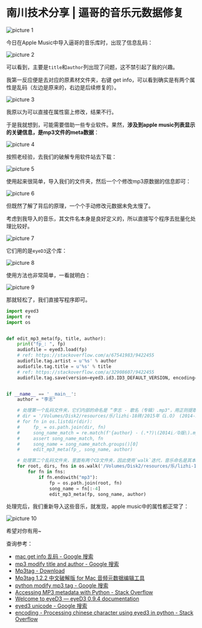 # 南川技术分享 | 逼哥的音乐元数据修复

![picture 1](https://mark-vue-oss.oss-cn-hangzhou.aliyuncs.com/mark_eidt-mp3-meta-1653310547240-0ba20a542cc9ebc6cf5540ad60c8e4ec8ae831b74d05ee16d60e98dba83e91ae.png)  

今日在Apple Music中导入逼哥的音乐库时，出现了信息乱码：

![picture 2](https://mark-vue-oss.oss-cn-hangzhou.aliyuncs.com/mark_eidt-mp3-meta-1653310695038-ed58410316d27f140f6d1df184971f369407b68053846151b1271578df0946ea.png)  

可以看到，主要是`title`和`author`列出现了问题，这不禁引起了我的兴趣。

我第一反应便是去对应的原素材文件夹，右键 get info，可以看到确实是有两个属性是乱码（左边是原来的，右边是后续修复的）。

![picture 3](https://mark-vue-oss.oss-cn-hangzhou.aliyuncs.com/mark_eidt-mp3-meta-1653310814595-e051efe2bf22ee099843f2cade8051e1d0ec73864ba0540e7a27ac86faea5c7e.png)  

我原以为可以直接在属性窗上修改，结果不行。

于是我就想到，可能需要借助一些专业软件。果然，**涉及到apple music列表显示的关键信息，是mp3文件的meta数据**：

![picture 4](https://mark-vue-oss.oss-cn-hangzhou.aliyuncs.com/mark_eidt-mp3-meta-1653310896397-b120adf7f15be2c82193521a2a0dbcc92abf91708af94d195fa03a8ee44a0752.png)  

按照老经验，去我们的破解专用软件站去下载：

![picture 5](https://mark-vue-oss.oss-cn-hangzhou.aliyuncs.com/mark_eidt-mp3-meta-1653310917717-96c26a3d5605a5736b8575c3946b946d627eac259ac48017ed8d361fec5ee494.png)  

使用起来很简单，导入我们的文件夹，然后一个个修改mp3原数据的信息即可：

![picture 6](https://mark-vue-oss.oss-cn-hangzhou.aliyuncs.com/mark_eidt-mp3-meta-1653310979865-312e6d473496ab4b99c3ef50bbbc7e49640ec2ff0f91d66f8ba8da5b3a68c0ef.png)  

但既然了解了背后的原理，一个个手动修改元数据未免太慢了。

考虑到我导入的音乐，其文件名本身是良好定义的，所以直接写个程序去批量化处理比较好。

![picture 7](https://mark-vue-oss.oss-cn-hangzhou.aliyuncs.com/mark_eidt-mp3-meta-1653311076592-c5fac94b7c1c9fbac41da0763a2b415c7eeb97a1a8af5bc0577497b97fada43e.png)  

它们用的是`eyeD3`这个库：

![picture 8](https://mark-vue-oss.oss-cn-hangzhou.aliyuncs.com/mark_eidt-mp3-meta-1653311105001-491e73b2c2fdcaf3c0a822892515284a07555e8bc4f07f2da2242b0b8edc9283.png)  

使用方法也非常简单，一看就明白：

![picture 9](https://mark-vue-oss.oss-cn-hangzhou.aliyuncs.com/mark_eidt-mp3-meta-1653311130085-98b0cb7b131b2ea6a9f72142e5ed18ceba98e24d5392f6bef5b782df861ceb2a.png)  

那就轻松了，我们直接写程序即可。

```python
import eyed3
import re
import os


def edit_mp3_meta(fp, title, author):
    print("fp_: ", fp)
    audiofile = eyed3.load(fp)
    # ref: https://stackoverflow.com/a/67541983/9422455
    audiofile.tag.artist = u'%s' % author
    audiofile.tag.title = u'%s' % title
    # ref: https://stackoverflow.com/a/32908607/9422455
    audiofile.tag.save(version=eyed3.id3.ID3_DEFAULT_VERSION, encoding='utf-8')


if __name__ == '__main__':
    author = "李志"

    # 处理第一个乱码文件夹，它们内部的命名是 “李志 - 歌名（专辑）.mp3"，用正则提取比较方便
    # dir = '/Volumes/Disk2/resources/乐/lizhi-18砖/2015年《i.O》 (2014-2015李志跨年音乐会)'
    # for fn in os.listdir(dir):
    #     fp_ = os.path.join(dir, fn)
    #     song_name_match = re.match(f'{author} - (.*?)\(2014i／O版\).mp3', fn)
    #     assert song_name_match, fn
    #     song_name = song_name_match.groups()[0]
    #     edit_mp3_meta(fp_, song_name, author)

    # 处理第二个乱码文件夹，里面有两个CD文件夹，因此使用`walk`迭代，音乐命名是其本身，因此直接提取
    for root, dirs, fns in os.walk('/Volumes/Disk2/resources/乐/lizhi-18砖/2013《108个关键词》'):
        for fn in fns:
            if fn.endswith("mp3"):
                fp = os.path.join(root, fn)
                song_name = fn[:-4]
                edit_mp3_meta(fp, song_name, author)

```

处理完后，我们重新导入这些音乐，就发现，apple music中的属性都正常了：

![picture 10](https://mark-vue-oss.oss-cn-hangzhou.aliyuncs.com/mark_eidt-mp3-meta-1653311311787-92d45f8fae2b0ac6518f4bcaeb3db6e71d3a3ebaebd8a239a1d8657b0f0e2b50.png)  

希望对你有用~

查询参考：

- [mac get info 乱码 - Google 搜索](https://www.google.com.hk/search?q=mac+get+info+%E4%B9%B1%E7%A0%81&newwindow=1&ei=TXuLYrGBDf_N2roPw_Sf6AM&ved=0ahUKEwjx27uRzfX3AhX_plYBHUP6Bz0Q4dUDCA4&uact=5&oq=mac+get+info+%E4%B9%B1%E7%A0%81&gs_lcp=Cgdnd3Mtd2l6EANKBAhBGAFKBAhGGABQuAVYjQhg2AtoAXAAeACAAZ0BiAGJBJIBAzAuNJgBAKABAcABAQ&sclient=gws-wiz)
- [mp3 modify title and author - Google 搜索](https://www.google.com.hk/search?q=mp3+modify++title+and+author)
- [Mp3tag - Download](https://www.mp3tag.de/en/download.html)
- [Mp3tag 1.2.2 中文破解版 for Mac 音频元数据编辑工具](https://macwk.com/soft/mp3tag)
- [python modify mp3 tag - Google 搜索](https://www.google.com.hk/search?q=python+modify+mp3+tag)
- [Accessing MP3 metadata with Python - Stack Overflow](https://stackoverflow.com/questions/8948/accessing-mp3-metadata-with-python)
- [Welcome to eyeD3 — eyeD3 0.9.4 documentation](https://eyed3.readthedocs.io/en/latest/)
- [eyed3 unicode - Google 搜索](https://www.google.com.hk/search?q=eyed3+unicode&oq=eyed3+unicode&aqs=chrome..69i57j69i60.3349j0j7&sourceid=chrome&ie=UTF-8)
- [encoding - Processing chinese character using eyed3 in python - Stack Overflow](https://stackoverflow.com/questions/30388411/processing-chinese-character-using-eyed3-in-python)
